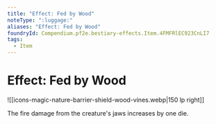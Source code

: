 ```yaml
---
title: "Effect: Fed by Wood"
noteType: ":luggage:"
aliases: "Effect: Fed by Wood"
foundryId: Compendium.pf2e.bestiary-effects.Item.4FMFRlEC923CnLI7
tags:
  - Item
---
```


# Effect: Fed by Wood
![[icons-magic-nature-barrier-shield-wood-vines.webp|150 lp right]]

The fire damage from the creature's jaws increases by one die.
